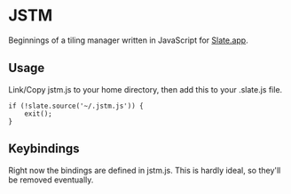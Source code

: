 # JSTM

Beginnings of a tiling manager written in JavaScript for [Slate.app][].

[Slate.app]: http://github.com/jigish/slate

## Usage

Link/Copy jstm.js to your home directory, then add this to your .slate.js file.

	if (!slate.source('~/.jstm.js')) {
		exit();
	}

## Keybindings

Right now the bindings are defined in jstm.js. This is hardly ideal, so
they'll be removed eventually.
